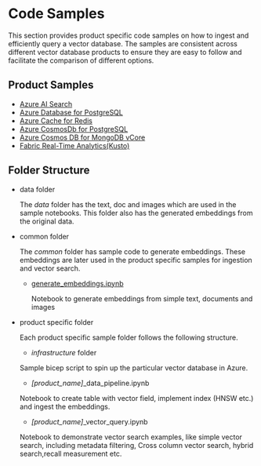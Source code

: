 # Code Samples

This section provides product specific code samples on how to ingest and efficiently query a vector database. The samples are consistent across different vector database products to ensure they are easy to follow and facilitate the comparison of different options.

## Product Samples
- [Azure AI Search](./azure_ai_search/README.md)
- [Azure Database for PostgreSQL](azure_postgresql/README.md)
- [Azure Cache for Redis](./azure_redis_cache/README.md)
- [Azure CosmosDb for PostgreSQL](./azure_cosmosdb_postgresql/README.md)
- [Azure Cosmos DB for MongoDB vCore](./azure_cosmosdb_mongo/README.md)
- [Fabric Real-Time Analytics(Kusto)](./fabric_kusto/README.md)

## Folder Structure

- data folder

  The *data* folder has the text, doc and images which are used in the sample notebooks. This folder also has the generated embeddings from the original data.

- common folder

  The *common* folder has sample code to generate embeddings. These embeddings are later used in the product specific samples for ingestion and vector search.

    - [generate_embeddings.ipynb](./common/generate_embeddings.ipynb)

      Notebook to generate embeddings from simple text, documents and images

- product specific folder

    Each product specific sample folder follows the following structure.

    - _infrastructure_ folder

    Sample bicep script to spin up the particular vector database in Azure.
    - *[product_name]*_data_pipeline.ipynb

    Notebook to create table with vector field, implement index (HNSW etc.) and ingest the embeddings.

    - *[product_name]*_vector_query.ipynb

    Notebook to demonstrate vector search examples, like simple vector search, including metadata filtering, Cross column vector search, hybrid search,recall measurement etc.
